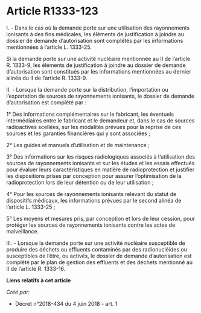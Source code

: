 # Article R1333-123

I. - Dans le cas où la demande porte sur une utilisation des rayonnements ionisants à des fins médicales, les éléments de
justification à joindre au dossier de demande d’autorisation sont complétés par les informations mentionnées à l’article L.
1333-25.

Si la demande porte sur une activité nucléaire mentionnée au II de l’article R. 1333-9, les éléments de justification à
joindre au dossier de demande d’autorisation sont constitués par les informations mentionnées au dernier alinéa du II de
l’article R. 1333-9.

II. - Lorsque la demande porte sur la distribution, l’importation ou l’exportation de sources de rayonnements ionisants, le
dossier de demande d’autorisation est complété par :

1° Des informations complémentaires sur le fabricant, les éventuels intermédiaires entre le fabricant et le demandeur et,
dans le cas de sources radioactives scellées, sur les modalités prévues pour la reprise de ces sources et les garanties
financières qui y sont associées ;

2° Les guides et manuels d’utilisation et de maintenance ;

3° Des informations sur les risques radiologiques associés à l’utilisation des sources de rayonnements ionisants et sur les
études et les essais effectués pour évaluer leurs caractéristiques en matière de radioprotection et justifier les
dispositions prises par conception pour assurer l’optimisation de la radioprotection lors de leur détention ou de leur
utilisation ;

4° Pour les sources de rayonnements ionisants relevant du statut de dispositifs médicaux, les informations prévues par le
second alinéa de l’article L. 1333-25 ;

5° Les moyens et mesures pris, par conception et lors de leur cession, pour protéger les sources de rayonnements ionisants
contre les actes de malveillance.

III. - Lorsque la demande porte sur une activité nucléaire susceptible de produire des déchets ou effluents contaminés par
des radionucléides ou susceptibles de l’être, ou activés, le dossier de demande d’autorisation est complété par le plan de
gestion des effluents et des déchets mentionné au II de l’article R. 1333-16.

**Liens relatifs à cet article**

_Créé par_:

  - Décret n°2018-434 du 4 juin 2018 - art. 1
